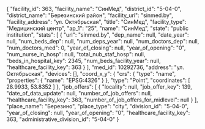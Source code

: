 {
    "facility_id": 363,
    "facility_name": "СинМед",
    "district_id": "5-04-0",
    "district_name": "Березинский район",
    "facility_url": "sinmed.by",
    "facility_address": "ул. Октябрьская",
    "title": "СинМед",
    "facility_type": "Медицинский центр",
    "ap_1": "25",
    "name": "СинМед",
    "state": "public institution",
    "stats": [
        {
            "url": "sinmed.by",
            "dep_name": null,
            "date_year": null,
            "num_beds_dep": null,
            "num_deps_year": null,
            "num_doctors_dep": null,
            "num_doctors_med": 0,
            "year_of_closing": null,
            "year_of_opening": "0",
            "num_nurse_in_hosp": null,
            "total_nub_staf_hosp": null,
            "beds_in_hospital_key": 2345,
            "num_beds_facility_year": null,
            "healthcare_facility_key": 363
        }
    ],
    "med_id": 10292736,
    "address": "ул. Октябрьская",
    "devices": [],
    "coord_x_y": {
        "crs": {
            "type": "name",
            "properties": {
                "name": "EPSG:4326"
            }
        },
        "type": "Point",
        "coordinates": [
            28.9933,
            53.8352
        ]
    },
    "job_offers": [
        {
            "locality": null,
            "job_offer_key": 139,
            "date_of_data_update": null,
            "number_of_job_offers": null,
            "healthcare_facility_key": 363,
            "number_of_job_offers_for_midlevel": null
        }
    ],
    "place_name": "Березино",
    "place_type": "city",
    "division_id": "5-04-0",
    "year_of_closing": null,
    "year_of_opening": "0",
    "healthcare_facility_key": 363,
    "administrative_division_id": "5-04-0"
}
